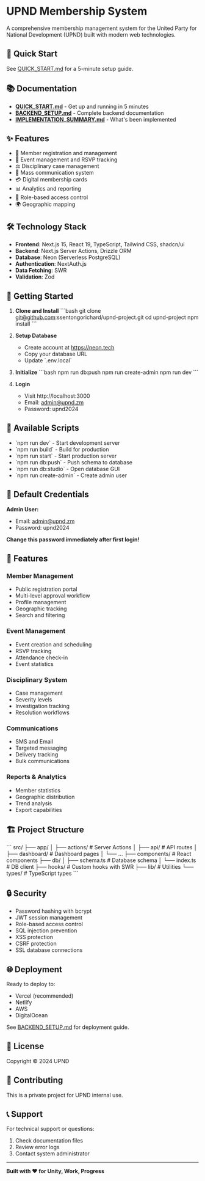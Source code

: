 # UPND Membership System

A comprehensive membership management system for the United Party for National Development (UPND) built with modern web technologies.

## 🚀 Quick Start

See [QUICK_START.md](./QUICK_START.md) for a 5-minute setup guide.

## 📚 Documentation

- **[QUICK_START.md](./QUICK_START.md)** - Get up and running in 5 minutes
- **[BACKEND_SETUP.md](./BACKEND_SETUP.md)** - Complete backend documentation
- **[IMPLEMENTATION_SUMMARY.md](./IMPLEMENTATION_SUMMARY.md)** - What's been implemented

## ✨ Features

- 👥 Member registration and management
- 🎫 Event management and RSVP tracking
- ⚖️ Disciplinary case management
- 📧 Mass communication system
- 💳 Digital membership cards
- 📊 Analytics and reporting
- 🔐 Role-based access control
- 🌍 Geographic mapping

## 🛠️ Technology Stack

- **Frontend**: Next.js 15, React 19, TypeScript, Tailwind CSS, shadcn/ui
- **Backend**: Next.js Server Actions, Drizzle ORM
- **Database**: Neon (Serverless PostgreSQL)
- **Authentication**: NextAuth.js
- **Data Fetching**: SWR
- **Validation**: Zod

## 🎯 Getting Started

1. **Clone and Install**
   \`\`\`bash
   git clone git@github.com:ssentongorichard/upnd-project.git
   cd upnd-project
   npm install
   \`\`\`

2. **Setup Database**
   - Create account at https://neon.tech
   - Copy your database URL
   - Update \`.env.local\`

3. **Initialize**
   \`\`\`bash
   npm run db:push
   npm run create-admin
   npm run dev
   \`\`\`

4. **Login**
   - Visit http://localhost:3000
   - Email: admin@upnd.zm
   - Password: upnd2024

## 📖 Available Scripts

- \`npm run dev\` - Start development server
- \`npm run build\` - Build for production
- \`npm run start\` - Start production server
- \`npm run db:push\` - Push schema to database
- \`npm run db:studio\` - Open database GUI
- \`npm run create-admin\` - Create admin user

## 🔐 Default Credentials

**Admin User:**
- Email: admin@upnd.zm
- Password: upnd2024

**Change this password immediately after first login!**

## 📱 Features

### Member Management
- Public registration portal
- Multi-level approval workflow
- Profile management
- Geographic tracking
- Search and filtering

### Event Management
- Event creation and scheduling
- RSVP tracking
- Attendance check-in
- Event statistics

### Disciplinary System
- Case management
- Severity levels
- Investigation tracking
- Resolution workflows

### Communications
- SMS and Email
- Targeted messaging
- Delivery tracking
- Bulk communications

### Reports & Analytics
- Member statistics
- Geographic distribution
- Trend analysis
- Export capabilities

## 🏗️ Project Structure

\`\`\`
src/
├── app/
│   ├── actions/         # Server Actions
│   ├── api/             # API routes
│   ├── dashboard/       # Dashboard pages
│   └── ...
├── components/          # React components
├── db/
│   ├── schema.ts        # Database schema
│   └── index.ts         # DB client
├── hooks/               # Custom hooks with SWR
├── lib/                 # Utilities
└── types/               # TypeScript types
\`\`\`

## 🔒 Security

- Password hashing with bcrypt
- JWT session management
- Role-based access control
- SQL injection prevention
- XSS protection
- CSRF protection
- SSL database connections

## 🌐 Deployment

Ready to deploy to:
- Vercel (recommended)
- Netlify
- AWS
- DigitalOcean

See [BACKEND_SETUP.md](./BACKEND_SETUP.md) for deployment guide.

## 📝 License

Copyright © 2024 UPND

## 🤝 Contributing

This is a private project for UPND internal use.

## 📞 Support

For technical support or questions:
1. Check documentation files
2. Review error logs
3. Contact system administrator

---

**Built with ❤️ for Unity, Work, Progress**

